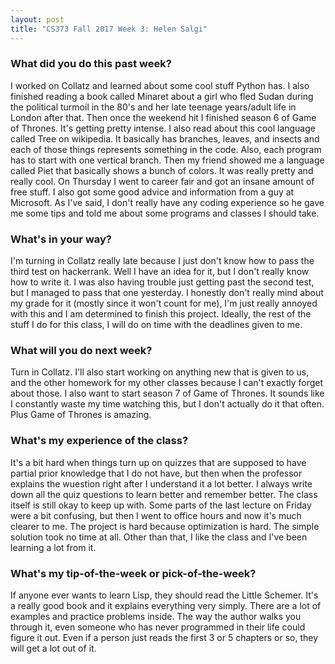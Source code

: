 ```yaml
---
layout: post
title: "CS373 Fall 2017 Week 3: Helen Salgi"
---
```


### What did you do this past week?

I worked on Collatz and learned about some cool stuff Python has. I also finished reading a book called Minaret about a girl who fled Sudan during the political turmoil in the 80's and her late teenage years/adult life in London after that. Then once the weekend hit I finished season 6 of Game of Thrones. It's getting pretty intense. I also read about this cool language called Tree on wikipedia. It basically has branches, leaves, and insects and each of those things represents something in the code. Also, each program has to start with one vertical branch. Then my friend showed me a language called Piet that basically shows a bunch of colors. It was really pretty and really cool. 
On Thursday I went to career fair and got an insane amount of free stuff. I also got some good advice and information from a guy at Microsoft. As I've said, I don't really have any coding experience so he gave me some tips and told me about some programs and classes I should take.

### What's in your way?

I'm turning in Collatz really late because I just don't know how to pass the third test on hackerrank. Well I have an idea for it, but I don't really know how to write it. I was also having trouble just getting past the second test, but I managed to pass that one yesterday. I honestly don't really mind about my grade for it (mostly since it won't count for me), I'm just really annoyed with this and I am determined to finish this project. Ideally, the rest of the stuff I do for this class, I will do on time with the deadlines given to me. 

### What will you do next week?

Turn in Collatz. I'll also start working on anything new that is given to us, and the other homework for my other classes because I can't exactly forget about those. I also want to start season 7 of Game of Thrones. It sounds like I constantly waste my time watching this, but I don't actually do it that often. Plus Game of Thrones is amazing. 

### What's my experience of the class?

It's a bit hard when things turn up on quizzes that are supposed to have partial prior knowledge that I do not have, but then when the professor explains the wuestion right after I understand it a lot better. I always write down all the quiz questions to learn better and remember better. The class itself is still okay to keep up with. Some parts of the last lecture on Friday were a bit confusing, but then I went to office hours and now it's much clearer to me. The project is hard because optimization is hard. The simple solution took no time at all. Other than that, I like the class and I've been learning a lot from it. 

### What's my tip-of-the-week or pick-of-the-week?

If anyone ever wants to learn Lisp, they should read the Little Schemer. It's a really good book and it explains everything very simply. There are a lot of examples and practice problems inside. The way the author walks you through it, even someone who has never programmed in their life could figure it out. Even if a person just reads the first 3 or 5 chapters or so, they will get a lot out of it. 
